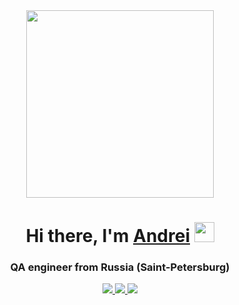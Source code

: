 <div id="header" align="center">
<img src="https://i.giphy.com/media/v1.Y2lkPTc5MGI3NjExYTV0Mnc4YnZ5cmlqbTE3NmFnOTg4ZG5oMzdkdXRwajNyZXJtOTQ1OSZlcD12MV9pbnRlcm5hbF9naWZfYnlfaWQmY3Q9Zw/ZmrLi7eC703u/giphy.gif" width="300"/>
</div>
<h1 align="center">Hi there, I'm <a href="https://spb.hh.ru/resume/16ea14f5ff0cce0b210039ed1f574530673261" target="_blank"> Andrei</a> 
<img src="https://github.com/blackcater/blackcater/raw/main/images/Hi.gif" height="32"/></h1>
<h3 align="center">QA engineer from Russia (Saint-Petersburg)</h3>
<div align="center">
<a href="https://t.me/your_reflections_API" target="_blank">
<img src="https://img.shields.io/badge/Telegram-24A1DE?style=for-the-badge&logo=Telegram&logoColor=FFFFFF"/>
</a>
<a href="https://wa.me/89811445303" target="_blank">
<img src="https://img.shields.io/badge/WhatsApp-25D366?style=for-the-badge&logo=WhatsApp&logoColor=FFFFFF"/>
</a>
<a href="https://vk.com/id51118177" target="_blank">
<img src="https://img.shields.io/badge/VK-4682B4?style=for-the-badge&logo=VK&logoColor=FFFFFF"/>
</a>
</div>

